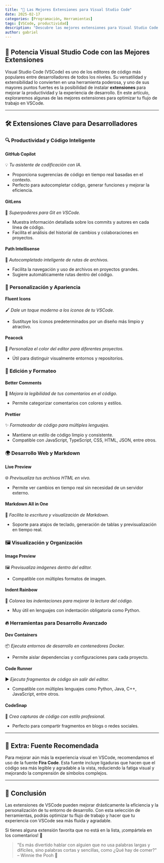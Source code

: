 ```yaml
---
title: "🚀 Las Mejores Extensiones para Visual Studio Code"
date: 2025-02-17
categories: [Programación, Herramientas]
tags: [VSCode, productividad]
description: "Descubre las mejores extensiones para Visual Studio Code que te ayudarán a programar más rápido, con más estilo y productividad. ¡Optimiza tu editor como un pro!"
author: gabriel
---
```


## 🚀 Potencia Visual Studio Code con las Mejores Extensiones

Visual Studio Code (VSCode) es uno de los editores de código más populares entre desarrolladores de todos los niveles. Su versatilidad y extensibilidad lo convierten en una herramienta poderosa, y uno de sus mayores puntos fuertes es la posibilidad de instalar **extensiones** para mejorar la productividad y la experiencia de desarrollo. En este artículo, exploraremos algunas de las mejores extensiones para optimizar tu flujo de trabajo en VSCode. 

---

## 🛠️ Extensiones Clave para Desarrolladores

### 🔍 **Productividad y Código Inteligente**

#### **GitHub Copilot**
💡 *Tu asistente de codificación con IA.*
- Proporciona sugerencias de código en tiempo real basadas en el contexto.
- Perfecto para autocompletar código, generar funciones y mejorar la eficiencia.

#### **GitLens**
🔎 *Superpoderes para Git en VSCode.*
- Muestra información detallada sobre los commits y autores en cada línea de código.
- Facilita el análisis del historial de cambios y colaboraciones en proyectos.

#### **Path Intellisense**
📁 *Autocompletado inteligente de rutas de archivos.*
- Facilita la navegación y uso de archivos en proyectos grandes.
- Sugiere automáticamente rutas dentro del código.

### 🎨 **Personalización y Apariencia**

#### **Fluent Icons**
🖌️ *Dale un toque moderno a los íconos de tu VSCode.*
- Sustituye los íconos predeterminados por un diseño más limpio y atractivo.

#### **Peacock**
🌈 *Personaliza el color del editor para diferentes proyectos.*
- Útil para distinguir visualmente entornos y repositorios.

### 📜 **Edición y Formateo**

#### **Better Comments**
📝 *Mejora la legibilidad de tus comentarios en el código.*
- Permite categorizar comentarios con colores y estilos.

#### **Prettier**
✨ *Formateador de código para múltiples lenguajes.*
- Mantiene un estilo de código limpio y consistente.
- Compatible con JavaScript, TypeScript, CSS, HTML, JSON, entre otros.

### 🌍 **Desarrollo Web y Markdown**

#### **Live Preview**
🌐 *Previsualiza tus archivos HTML en vivo.*
- Permite ver cambios en tiempo real sin necesidad de un servidor externo.

#### **Markdown All in One**
📖 *Facilita la escritura y visualización de Markdown.*
- Soporte para atajos de teclado, generación de tablas y previsualización en tiempo real.

### 🖼️ **Visualización y Organización**

#### **Image Preview**
🖼️ *Previsualiza imágenes dentro del editor.*
- Compatible con múltiples formatos de imagen.

#### **Indent Rainbow**
🌈 *Colorea las indentaciones para mejorar la lectura del código.*
- Muy útil en lenguajes con indentación obligatoria como Python.

### 🔥 **Herramientas para Desarrollo Avanzado**

#### **Dev Containers**
📦 *Ejecuta entornos de desarrollo en contenedores Docker.*
- Permite aislar dependencias y configuraciones para cada proyecto.

#### **Code Runner**
▶️ *Ejecuta fragmentos de código sin salir del editor.*
- Compatible con múltiples lenguajes como Python, Java, C++, JavaScript, entre otros.

#### **CodeSnap**
📸 *Crea capturas de código con estilo profesional.*
- Perfecto para compartir fragmentos en blogs o redes sociales.

---

## 🎯 Extra: Fuente Recomendada

Para mejorar aún más la experiencia visual en VSCode, recomendamos el uso de la fuente **Fira Code**. Esta fuente incluye ligaduras que hacen que el código sea más legible y agradable a la vista, reduciendo la fatiga visual y mejorando la comprensión de símbolos complejos.

---

## 🎯 Conclusión

Las extensiones de VSCode pueden mejorar drásticamente la eficiencia y la personalización de tu entorno de desarrollo. Con esta selección de herramientas, podrás optimizar tu flujo de trabajo y hacer que tu experiencia con VSCode sea más fluida y agradable.

Si tienes alguna extensión favorita que no está en la lista, ¡compártela en los comentarios! 🚀

> "Es más divertido hablar con alguien que no usa palabras largas y difíciles, sino palabras cortas y sencillas, como ¿Qué hay de comer?" – Winnie the Pooh 🍯
